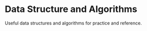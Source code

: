 Data Structure and Algorithms
=============================

Useful data structures and algorithms for practice and reference.
